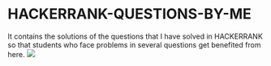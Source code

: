 # HACKERRANK-QUESTIONS-BY-ME
It contains the solutions of the questions that I have solved in HACKERRANK so that students who face problems in several questions get benefited from here.
<img src="![code](https://user-images.githubusercontent.com/17107752/35180410-08574f3e-fdd6-11e7-90a7-2e9bca9e6528.jpg)">
